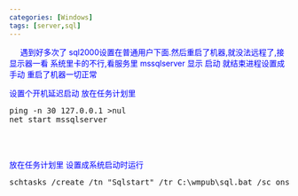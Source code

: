 ```yaml
---
categories: [Windows]
tags: [server,sql]
---
```




<p><span style="color:#0000ff;"> &nbsp; &nbsp; &nbsp;遇到好多次了 sql2000设置在普通用户下面.然后重启了机器,就没法远程了,接显示器一看 系统里卡的不行,看服务里 mssqlserver 显示 启动 就结束进程设置成手动 重启了机器一切正常</span></p><p><span style="color:#0000ff;">设置个开机延迟启动 放在任务计划里</span></p><pre class="brush:bash;toolbar:false;">ping -n 30 127.0.0.1 &gt;nul
net start mssqlserver</pre><p><br /></p><p><span style="font-size:16px;font-family:arial, 宋体;"><br /></span><span style="color:#0000ff;">放在任务计划里 设置成系统启动时运行</span></p><pre class="brush:bash;toolbar:false;">schtasks /create /tn "Sqlstart" /tr C:\wmpub\sql.bat /sc onstart /ru "SYSTEM"</pre><p><br /></p>

